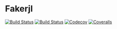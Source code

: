# Fakerjl

[![Build Status](https://travis-ci.com/osmantamer/Fakerjl.jl.svg?branch=master)](https://travis-ci.com/osmantamer/Fakerjl.jl)
[![Build Status](https://ci.appveyor.com/api/projects/status/github/osmantamer/Fakerjl.jl?svg=true)](https://ci.appveyor.com/project/osmantamer/Fakerjl-jl)
[![Codecov](https://codecov.io/gh/osmantamer/Fakerjl.jl/branch/master/graph/badge.svg)](https://codecov.io/gh/osmantamer/Fakerjl.jl)
[![Coveralls](https://coveralls.io/repos/github/osmantamer/Fakerjl.jl/badge.svg?branch=master)](https://coveralls.io/github/osmantamer/Fakerjl.jl?branch=master)
